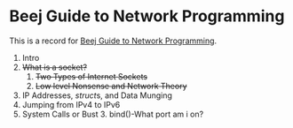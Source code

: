 # Beej Guide to Network Programming


This is a record for [Beej Guide to Network Programming](http://www.beej.us/guide/bgnet/html/).

1. Intro
2. ~~What is a socket?~~
    1. ~~Two Types of Internet Sockets~~
    2. ~~Low level Nonsense and Network Theory~~
3. IP Addresses, *struct*s, and Data Munging
4. Jumping from IPv4 to IPv6
5. System Calls or Bust
    3. bind()-What port am i on?
